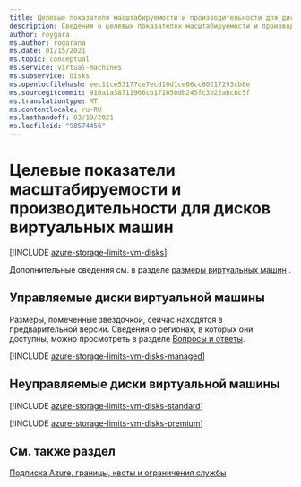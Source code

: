 ```yaml
---
title: Целевые показатели масштабируемости и производительности для дисков виртуальных машин
description: Сведения о целевых показателях масштабируемости и производительности для дисков виртуальных машин, подключенных к виртуальным машинам.
author: roygara
ms.author: rogarana
ms.date: 01/15/2021
ms.topic: conceptual
ms.service: virtual-machines
ms.subservice: disks
ms.openlocfilehash: eec11ce53177ce7ecd10d1ce06cc60217293cb8e
ms.sourcegitcommit: 910a1a38711966cb171050db245fc3b22abc8c5f
ms.translationtype: MT
ms.contentlocale: ru-RU
ms.lasthandoff: 03/19/2021
ms.locfileid: "98574456"
---
```

# <a name="scalability-and-performance-targets-for-vm-disks"></a>Целевые показатели масштабируемости и производительности для дисков виртуальных машин

[!INCLUDE [azure-storage-limits-vm-disks](../../includes/azure-storage-limits-vm-disks.md)]

Дополнительные сведения см. в разделе [размеры виртуальных машин](sizes.md) .

## <a name="managed-virtual-machine-disks"></a>Управляемые диски виртуальной машины

Размеры, помеченные звездочкой, сейчас находятся в предварительной версии. Сведения о регионах, в которых они доступны, можно просмотреть в разделе [Вопросы и ответы](faq-for-disks.md#new-disk-sizes-managed-and-unmanaged).

[!INCLUDE [azure-storage-limits-vm-disks-managed](../../includes/azure-storage-limits-vm-disks-managed.md)]

## <a name="unmanaged-virtual-machine-disks"></a>Неуправляемые диски виртуальной машины
[!INCLUDE [azure-storage-limits-vm-disks-standard](../../includes/azure-storage-limits-vm-disks-standard.md)]

[!INCLUDE [azure-storage-limits-vm-disks-premium](../../includes/azure-storage-limits-vm-disks-premium.md)]

## <a name="see-also"></a>См. также раздел

[Подписка Azure, границы, квоты и ограничения службы](../azure-resource-manager/management/azure-subscription-service-limits.md)